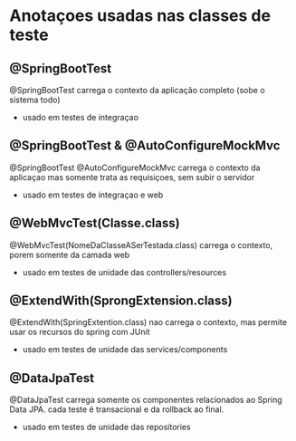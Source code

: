 # Anotaçoes usadas nas classes de teste

## @SpringBootTest

@SpringBootTest
carrega o contexto da aplicação completo (sobe o sistema todo)

- usado em testes de integraçao


## @SpringBootTest & @AutoConfigureMockMvc

@SpringBootTest
@AutoConfigureMockMvc
carrega o contexto da aplicaçao mas somente trata as requisiçoes, sem subir o servidor

- usado em testes de integraçao e web


## @WebMvcTest(Classe.class)

@WebMvcTest(NomeDaClasseASerTestada.class)
carrega o contexto, porem somente da camada web

- usado em testes de unidade das controllers/resources


## @ExtendWith(SprongExtension.class)

@ExtendWith(SpringExtention.class)
nao carrega o contexto, mas permite usar os recursos do spring com JUnit

- usado em testes de unidade das services/components


## @DataJpaTest

@DataJpaTest
carrega somente os componentes relacionados ao Spring Data JPA.
cada teste é transacional e da rollback ao final.

- usado em testes de unidade das repositories

 
